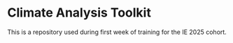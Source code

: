 # Climate Analysis Toolkit


This is a repository used during first week of training for the IE 2025 cohort.
